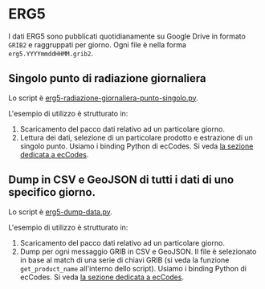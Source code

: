 # ERG5

I dati ERG5 sono pubblicati quotidianamente su Google Drive in formato `GRIB2`
e raggruppati per giorno. Ogni file è nella forma `erg5.YYYYmmddHHMM.grib2`.


## Singolo punto di radiazione giornaliera

Lo script è [erg5-radiazione-giornaliera-punto-singolo.py](erg5-radiazione-giornaliera-punto-singolo.py).

L'esempio di utilizzo è strutturato in:

1. Scaricamento del pacco dati relativo ad un particolare giorno.
2. Lettura dei dati, selezione di un particolare prodotto e estrazione di un
   singolo punto. Usiamo i binding Python di ecCodes. Si veda [la sezione
   dedicata a ecCodes](../eccodes/README.md).


## Dump in CSV e GeoJSON di tutti i dati di uno specifico giorno.

Lo script è [erg5-dump-data.py](erg5-dump-data.py).

L'esempio di utilizzo è strutturato in:
1. Scaricamento del pacco dati relativo ad un particolare giorno.
2. Dump per ogni messaggio GRIB in CSV e GeoJSON. Il file è selezionato in base
   al match di una serie di chiavi GRIB (si veda la funzione `get_product_name`
   all'interno dello script). Usiamo i binding Python di ecCodes. Si veda [la
   sezione dedicata a ecCodes](../eccodes/README.md).
